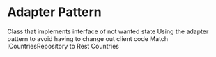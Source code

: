 # Adapter Pattern

Class that implements interface of not wanted state
Using the adapter pattern to avoid having to change out client code
Match ICountriesRepository to Rest Countries
